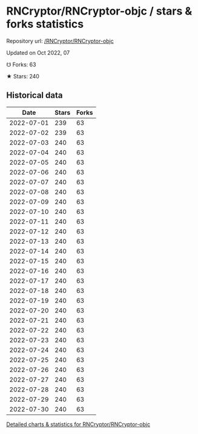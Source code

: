 # RNCryptor/RNCryptor-objc / stars & forks statistics

Repository url: [/RNCryptor/RNCryptor-objc](https://github.com/RNCryptor/RNCryptor-objc)

Updated on Oct 2022, 07

☋ Forks: 63

★ Stars: 240

## Historical data
| Date | Stars | Forks |
|------|-------|-------|
| 2022-07-01 | 239 | 63 | 
| 2022-07-02 | 239 | 63 | 
| 2022-07-03 | 240 | 63 | 
| 2022-07-04 | 240 | 63 | 
| 2022-07-05 | 240 | 63 | 
| 2022-07-06 | 240 | 63 | 
| 2022-07-07 | 240 | 63 | 
| 2022-07-08 | 240 | 63 | 
| 2022-07-09 | 240 | 63 | 
| 2022-07-10 | 240 | 63 | 
| 2022-07-11 | 240 | 63 | 
| 2022-07-12 | 240 | 63 | 
| 2022-07-13 | 240 | 63 | 
| 2022-07-14 | 240 | 63 | 
| 2022-07-15 | 240 | 63 | 
| 2022-07-16 | 240 | 63 | 
| 2022-07-17 | 240 | 63 | 
| 2022-07-18 | 240 | 63 | 
| 2022-07-19 | 240 | 63 | 
| 2022-07-20 | 240 | 63 | 
| 2022-07-21 | 240 | 63 | 
| 2022-07-22 | 240 | 63 | 
| 2022-07-23 | 240 | 63 | 
| 2022-07-24 | 240 | 63 | 
| 2022-07-25 | 240 | 63 | 
| 2022-07-26 | 240 | 63 | 
| 2022-07-27 | 240 | 63 | 
| 2022-07-28 | 240 | 63 | 
| 2022-07-29 | 240 | 63 | 
| 2022-07-30 | 240 | 63 | 


[Detailed charts & statistics for RNCryptor/RNCryptor-objc](https://reviewgithub.com/rep/RNCryptor/RNCryptor-objc)
